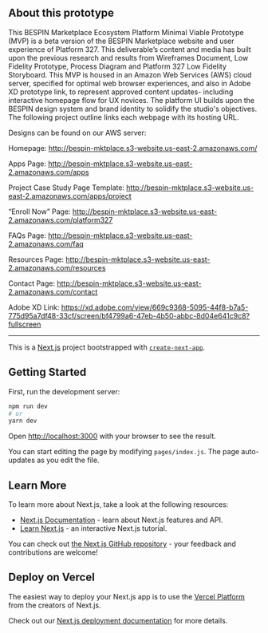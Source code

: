 
## About this prototype


This BESPIN Marketplace Ecosystem Platform Minimal Viable Prototype (MVP) is a beta version of the BESPIN Marketplace website and user experience of Platform 327. This deliverable’s content and media has built upon the previous research and results from Wireframes Document, Low Fidelity Prototype, Process Diagram and Platform 327 Low Fidelity Storyboard. This MVP is housed in an Amazon Web Services (AWS) cloud server, specified for optimal web browser experiences, and also in Adobe XD prototype link, to represent approved content updates- including interactive homepage flow for UX novices. The platform UI builds upon the BESPIN design system and brand identity to solidify the studio's objectives. The following project outline links each webpage with its hosting URL. 

Designs can be found on our AWS server:

Homepage: http://bespin-mktplace.s3-website.us-east-2.amazonaws.com/

Apps Page: http://bespin-mktplace.s3-website.us-east-2.amazonaws.com/apps

Project Case Study Page Template: http://bespin-mktplace.s3-website.us-east-2.amazonaws.com/apps/project

“Enroll Now” Page: http://bespin-mktplace.s3-website.us-east-2.amazonaws.com/platform327

FAQs Page: http://bespin-mktplace.s3-website.us-east-2.amazonaws.com/faq

Resources Page: http://bespin-mktplace.s3-website.us-east-2.amazonaws.com/resources 

Contact Page: http://bespin-mktplace.s3-website.us-east-2.amazonaws.com/contact

Adobe XD Link: https://xd.adobe.com/view/669c9368-5095-44f8-b7a5-775d95a7df48-33cf/screen/bf4799a6-47eb-4b50-abbc-8d04e641c9c8?fullscreen




----------------------------------------
This is a [Next.js](https://nextjs.org/) project bootstrapped with [`create-next-app`](https://github.com/vercel/next.js/tree/canary/packages/create-next-app).

## Getting Started

First, run the development server:

```bash
npm run dev
# or
yarn dev
```

Open [http://localhost:3000](http://localhost:3000) with your browser to see the result.

You can start editing the page by modifying `pages/index.js`. The page auto-updates as you edit the file.

## Learn More

To learn more about Next.js, take a look at the following resources:

- [Next.js Documentation](https://nextjs.org/docs) - learn about Next.js features and API.
- [Learn Next.js](https://nextjs.org/learn) - an interactive Next.js tutorial.

You can check out [the Next.js GitHub repository](https://github.com/vercel/next.js/) - your feedback and contributions are welcome!

## Deploy on Vercel

The easiest way to deploy your Next.js app is to use the [Vercel Platform](https://vercel.com/import?utm_medium=default-template&filter=next.js&utm_source=create-next-app&utm_campaign=create-next-app-readme) from the creators of Next.js.

Check out our [Next.js deployment documentation](https://nextjs.org/docs/deployment) for more details.
